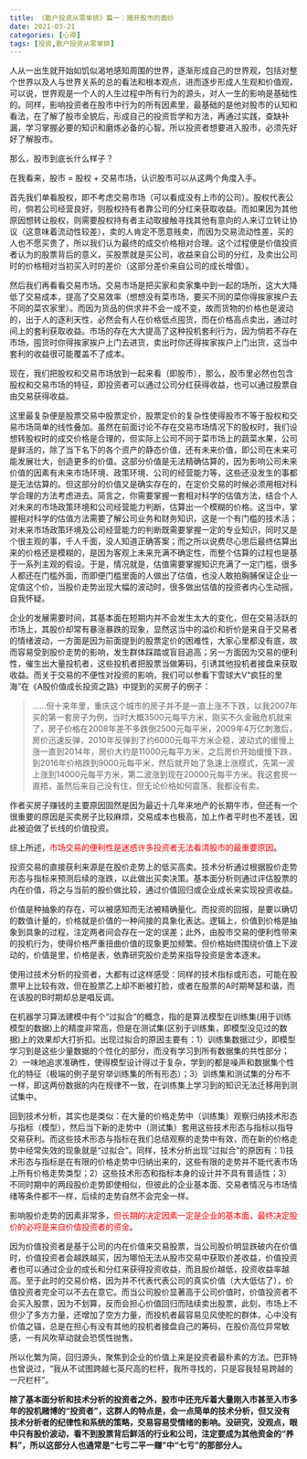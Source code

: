 ```yaml
---
title: 《散户投资从零单排》篇一：揭开股市的面纱
date: 2021-03-21
categories: [心得]
tags: [投资,散户投资从零单排]
---
```



人从一出生就开始如饥似渴地感知周围的世界，逐渐形成自己的世界观，包括对整个世界以及人与世界关系的总的看法和根本观点，进而逐步形成人生观和价值观，可以说，世界观是一个人的人生过程中所有行为的源头，对人一生的影响是基础性的。同样，影响投资者在股市中行为的所有因素里，最基础的是他对股市的认知和看法，在了解了股市全貌后，形成自己的投资哲学和方法，再通过实践，查缺补漏，学习掌握必要的知识和磨炼必备的心智。所以投资者想要进入股市，必须先好好了解股市。

那么，股市到底长什么样子？

在我看来，股市 = 股权 + 交易市场，认识股市可以从这两个角度入手。

首先我们单看股权，即不考虑交易市场（可以看成没有上市的公司）。股权代表公司，倘若公司经营良好，则股权持有者靠公司的分红来获取收益。而如果因为其他原因想转让股权，则需要股权持有者主动取接触寻找其他有意向的人来订立转让协议（这意味着流动性较差），卖的人肯定不愿意贱卖，而因为交易流动性差，买的人也不愿买贵了，所以我们认为最终的成交价格相对合理。这个过程便是价值投资者认为的股票背后的意义，买股票就是买公司，收益来自公司的分红，及卖出公司时的价格相对当初买入时的差价（这部分差价来自公司的成长增值）。

然后我们再看看交易市场。交易市场是把买家和卖家集中到一起的场所，这大大降低了交易成本，提高了交易效率（想想没有菜市场，要买不同的菜你得挨家挨户去不同的菜农家里）。而因为货品的供求并不会一成不变，故而货物的价格也是波动的，出于人的逐利天性，必然会有人在价格低点囤货，而在价格高点卖出，通过时间上的套利获取收益。市场的存在大大提高了这种投机套利行为，因为倘若不存在市场，囤货时你得挨家挨户上门去进货，卖出时你还得挨家挨户上门出货，这当中套利的收益很可能覆盖不了成本。

现在，我们把股权和交易市场放到一起来看（即股市），那么，股市里必然也包含股权和交易市场的特征，即投资者可以通过公司分红获得收益，也可以通过股票自由交易获得收益。

这里最复杂便是股票交易中股票定价，股票定价的复杂性使得股市不等于股权和交易市场简单的线性叠加。虽然在前面讨论不存在交易市场情况下的股权时，我们设想转股权时的成交价格是合理的，但实际上公司不同于菜市场上的蔬菜水果，公司是鲜活的，除了当下名下的各个资产的静态价值，还有未来价值，即公司在未来可能发展壮大，创造更多的价值。这部分价值是无法精确估算的，因为影响公司未来价值的因素有未来市场环境、政策环境、公司的经营能力等，这些还没发生的事都是无法估算的。但这部分的价值又是确实存在的，在定价交易的时候必须用相对科学合理的方法考虑进去。简言之，你需要掌握一套相对科学的估值方法，结合个人对未来的市场政策环境和公司经营能力判断，估算出一个模糊的价格。这当中，掌握相对科学的估值方法需要了解公司业务和财务知识，这是一个有门槛的技术活；对未来市场政策环境及公司经营能力的判断既需要掌握一定的专业知识，同时又是个很主观的事，千人千面，没人知道正确答案；而之所以说费尽心思后最终估算出来的价格还是模糊的，是因为客观上未来充满不确定性，而整个估算的过程也是基于一系列主观的假设。于是，情况就是，估值需要掌握知识充满了一定门槛，很多人都还在门槛外面，而即便门槛里面的人做出了估值，也没人敢拍胸脯保证企业一定值这个价，当股价走势出现大幅的波动时，很多做出估值的投资者内心生动摇，自我怀疑。

企业的发展需要时间，其基本面在短期内并不会发生太大的变化，但在交易活跃的市场上，其股价却常有暴涨暴跌的现象，显然这当中的溢价和折价是来自于交易者的情绪波动，一方面是因为前面提到的股票定价的困难性，大家心里都没有底，故而容易受到股价走势的影响，发生群体踩踏或盲目追高；另一方面因为交易的便利性，催生出大量投机者，这些投机者把股票当做筹码，引诱其他投机者接盘来获取收益。而关于交易的不便性对投资的影响，我们可以参看下雪球大V“疯狂的里海”在《A股价值成长投资之路》中提到的买房子的例子：

> ……但十来年里，重庆这个城市的房子并不是一直上涨不下跌，以我2007年买的第一套房子为例，当时大概3500元每平方米，刚买不久金融危机就来了，房子价格在2008年差不多跌倒2500元每平米，2009年4万亿刺激后，房价迅速反弹，2010年反弹到了约6000元每平方米企稳，波动式的缓慢上涨一直到2014年，房价大约是11000元每平方米，之后房价开始缓慢下跌，到2016年价格跌到9000元每平米，然后就开始了急速上涨模式，先第一波上涨到14000元每平方米，第二波涨到现在20000元每平方米。我这套房一直捂，虽然后来自己没有住，但无论价格如何震荡，我都没有卖。

作者买房子赚钱的主要原因固然是因为最近十几年来地产的长期牛市，但还有一个很重要的原因是买卖房子比较麻烦，交易成本也极高，加上作者平时也不差钱，因此被迫做了长线的价值投资。

综上所述，<span style="color:red">市场交易的便利性是迷惑许多投资者无法看清股市的最重要原因</span>。

投资交易的直接获利来源是在股价走势上的低买高卖。技术分析通过根据股价走势形态与指标来预测后续的涨跌，以此做出买卖决策。基本面分析则通过评估股票的内在价值，将之与当前的股价做比较，通过价值回归或企业成长来实现投资收益。

价值是种抽象的存在，可以被感知而无法被精确量化。而投资的回报，是要以确切的数值计量的，价格就是价值的一种间接的具象化表达。逻辑上，价值到价格是抽象到具象的过程，注定两者间会存在一定的误差；此外，由股市交易的便利性带来的投机行为，使得价格严重扭曲价值的现象更加频繁。但价格始终围绕价值上下波动的，价值是里，价格是表，依靠研究股价走势来指导投资是舍本逐末。

使用过技术分析的投资者，大都有过这样感受：同样的技术指标或形态，可能在股票甲上比较有效，但在股票乙上却不断被打脸，或者在股票的A时期琴瑟和谐，而在该股的B时期却总是唱反调。

在机器学习算法建模中有个“过拟合”的概念，指的是算法模型在训练集(用于训练模型的数据)上的精度非常高，但是在测试集(区别于训练集，即模型没见过的数据)上的效果却大打折扣。出现过拟合的原因主要有：1）训练集数据过少，即模型学习到是这些少量数据的个性化的部分，而没有学习到所有数据集的共性部分；2）一味地追求准确性，使得模型设计得过于复杂，学到的都是噪声和数据集个性化的特征（极端的例子是穷举训练集的所有形态）；3）训练集和测试集的分布不一样，即这两份数据的内在规律不一致，在训练集上学习到的知识无法迁移用到测试集中。

回到技术分析，其实也是类似：在大量的价格走势中（训练集）观察归纳技术形态与指标（模型），然后当下新的走势中（测试集）套用这些技术形态与指标以指导交易获利。而这些技术形态与指标在我们总结观察的走势中有效，而在新的价格走势中经常失效的现象就是“过拟合”。同样，技术分析出现“过拟合”的原因有：1)技术形态与指标是在有限的价格走势中归纳出来的，这些有限的走势并不能代表市场上所有价格走势类型；2）这些技术形态和指标本身的设计并不具有普适性；3）不同时期中的两段股价走势即使相似，但彼此的企业基本面、交易者情况与市场情绪等条件都不一样，后续的走势自然不会完全一样。

影响股价走势的因素非常多，<span style="color:red">但长期的决定因素一定是企业的基本面，最终决定股价的必将是来自价值投资者的资金</span>。

因为价值投资者是基于公司的内在价值来交易股票，当公司股价明显跌破内在价值时，价值投资者会越跌越买，因为哪怕无法从股市交易中获取价差收益，价值投资者也可以通过企业的成长和分红来获得投资收益，而且股价越低，投资收益率越高。至于此时的交易价格，因为并不代表代表公司的真实价值（大大低估了），价值投资者完全可以不去在意它。而当公司股价显著高于公司价值时，价值投资者不会买入股票，因为不划算，反而会担心价值回归而陆续卖出股票，此刻，市场上不但少了多方力量，还增加了空方力量，而投机者最容易见风使舵的群体，心中没有价值之锚，总是在担心有没有其他的投机者接盘自己的筹码，在股价高位异常敏感，一有风吹草动就会恐慌性抛售。

所以化繁为简，回归源头，聚焦到企业的价值上来是投资者最朴素的方法。巴菲特也曾说过，“我从不试图跨越七英尺高的栏杆，我所寻找的，只是容我轻易跨越的一尺栏杆”。

**除了基本面分析和技术分析的投资者之外，股市中还充斥着大量刚入市甚至入市多年的投机赌博的“投资者”，这群人的特点是，会一点简单的技术分析，但又没有技术分析者的纪律性和系统的策略，交易容易受情绪的影响。没研究，没观点，眼中只有股价波动，看不到股票背后鲜活的行业和公司，注定要成为其他资金的“养料”，所以这部分人也通常是“七亏二平一赚”中“七亏”的那部分人。**